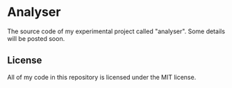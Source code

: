 # Analyser

The source code of my experimental project called "analyser".
Some details will be posted soon.

## License 

All of my code in this repository is licensed under the MIT license.
